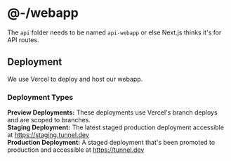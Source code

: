 # @-/webapp

The `api` folder needs to be named `api-webapp` or else Next.js thinks it's for API routes.

## Deployment

We use Vercel to deploy and host our webapp.

### Deployment Types

**Preview Deployments:** These deployments use Vercel's branch deploys and are scoped to branches.\
**Staging Deployment:** The latest staged production deployment accessible at <https://staging.tunnel.dev>\
**Production Deployment:** A staged deployment that's been promoted to production and accessible at <https://tunnel.dev>
